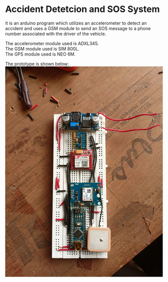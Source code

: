 # Accident Detetcion and SOS System
 It is an arduino program which utilizes an accelerometer to detect an accident and uses a GSM module to send an SOS message to a phone number associated with the driver of the vehicle.

 The accelerometer module used is ADXL345.  
 The GSM module used is SIM 800L.  
 The GPS module used is NEO 6M.  

 The prototype is shown below:
![Figure 1](image1.jpg)